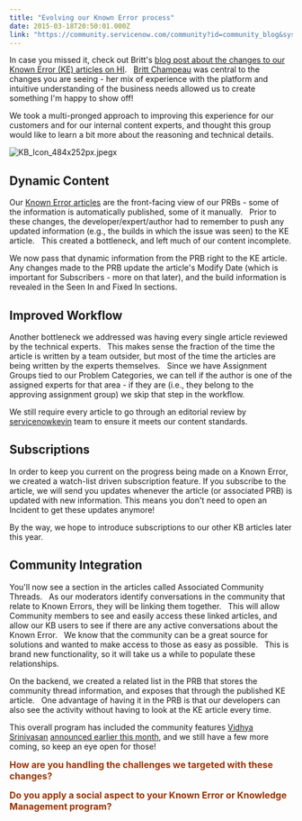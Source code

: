 ```yaml
---
title: "Evolving our Known Error process"
date: 2015-03-18T20:50:01.000Z
link: "https://community.servicenow.com/community?id=community_blog&sys_id=adcc2265dbd0dbc01dcaf3231f961999"
---
```

<p>In case you missed it, check out Britt's <a title="" _jive_internal="true" href="/community?id=community_blog&sys_id=5ffca6a5dbd0dbc01dcaf3231f961983">blog post about the changes to our Known Error (KE) articles on HI</a>.   <a title="Britt Champeau" __default_attr="23178" __jive_macro_name="user" class="jive_macro_user jive_macro" data-orig-content="Britt Champeau" href="/community?id=community_user_profile&user=c060d269db581fc09c9ffb651f961941">Britt Champeau</a> was central to the changes you are seeing - her mix of experience with the platform and intuitive understanding of the business needs allowed us to create something I'm happy to show off!</p><p></p><p>We took a multi-pronged approach to improving this experience for our customers and for our internal content experts, and thought this group would like to learn a bit more about the reasoning and technical details.</p><p><img alt="KB_Icon_484x252px.jpegx" class="image-0 jive-image" src="https://hi.service-now.com/KB_Icon_484x252px.jpegx" style="height: auto; display: block; margin-left: auto; margin-right: auto;"/></p><p></p><h2><strong>Dynamic Content</strong></h2><p></p><p>Our <a title="i.service-now.com/kb_home.do?jvar_selected_topic=Known+Error%20Database&sysparm_topic=Known+Error%20Database" href="https://hi.service-now.com/kb_home.do?jvar_selected_topic=Known+Error%20Database&amp;sysparm_topic=Known+Error%20Database">Known Error articles</a> are the front-facing view of our PRBs - some of the information is automatically published, some of it manually.   Prior to these changes, the developer/expert/author had to remember to push any updated information (e.g., the builds in which the issue was seen) to the KE article.   This created a bottleneck, and left much of our content incomplete.</p><p></p><p>We now pass that dynamic information from the PRB right to the KE article.   Any changes made to the PRB update the article's Modify Date (which is important for Subscribers - more on that later), and the build information is revealed in the Seen In and Fixed In sections.</p><p></p><p></p><h2><strong>Improved Workflow</strong></h2><p></p><p>Another bottleneck we addressed was having every single article reviewed by the technical experts.   This makes sense the fraction of the time the article is written by a team outsider, but most of the time the articles are being written by the experts themselves.   Since we have Assignment Groups tied to our Problem Categories, we can tell if the author is one of the assigned experts for that area - if they are (i.e., they belong to the approving assignment group) we skip that step in the workflow.</p><p></p><p>We still require every article to go through an editorial review by <a __default_attr="19635" __jive_macro_name="user" class="jive_macro_user jive_macro" data-objecttype="3" data-orig-content="servicenowkevin" href="/community?id=community_user_profile&user=48e0de21db981fc09c9ffb651f96196f" modifiedtitle="true" title="Kevin Mitt's">servicenowkevin</a> team to ensure it meets our content standards.</p><p></p><p></p><h2><strong>Subscriptions</strong></h2><p></p><p>In order to keep you current on the progress being made on a Known Error, we created a watch-list driven subscription feature. If you subscribe to the article, we will send you updates whenever the article (or associated PRB) is updated with new information. This means you don't need to open an Incident to get these updates anymore!</p><p></p><p>By the way, we hope to introduce subscriptions to our other KB articles later this year.</p><p></p><p></p><h2><strong>Community Integration</strong></h2><p></p><p>You'll now see a section in the articles called Associated Community Threads.   As our moderators identify conversations in the community that relate to Known Errors, they will be linking them together.   This will allow Community members to see and easily access these linked articles, and allow our KB users to see if there are any active conversations about the Known Error.   We know that the community can be a great source for solutions and wanted to make access to those as easy as possible.   This is brand new functionality, so it will take us a while to populate these relationships.</p><p></p><p>On the backend, we created a related list in the PRB that stores the community thread information, and exposes that through the published KE article.   One advantage of having it in the PRB is that our developers can also see the activity without having to look at the KE article every time.</p><p></p><p></p><p>This overall program has included the community features <a title="Vidhya Srinivasan" __default_attr="23173" __jive_macro_name="user" class="jive_macro_user jive_macro" data-orig-content="Vidhya Srinivasan" href="/community?id=community_user_profile&user=92325aa5dbd81fc09c9ffb651f961916">Vidhya Srinivasan</a> <a __default_attr="3919" __jive_macro_name="blogpost" class="jive_macro jive_macro_blogpost" data-orig-content="announced earlier this month" href="/community?id=community_blog&sys_id=44bde6a9dbd0dbc01dcaf3231f961939" modifiedtitle="true" title="announced earlier this month">announced earlier this month</a>, and we still have a few more coming, so keep an eye open for those!</p><p></p><p></p><p><span style="; color: #993300; font-size: 12pt;"><strong>How are you handling the challenges we targeted with these changes? </strong></span></p><p><span style="; color: #993300; font-size: 12pt;"><strong>Do you apply a social aspect to your Known Error or Knowledge Management program?</strong></span></p>